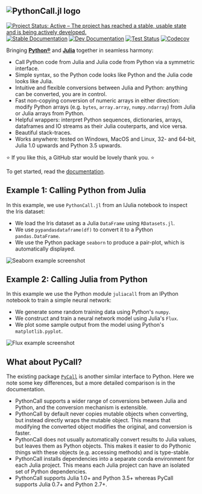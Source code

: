 ![PythonCall.jl logo](https://raw.githubusercontent.com/cjdoris/PythonCall.jl/master/logo-text.svg)
---
[![Project Status: Active – The project has reached a stable, usable state and is being actively developed.](https://www.repostatus.org/badges/latest/active.svg)](https://www.repostatus.org/#active)
[![Stable Documentation](https://img.shields.io/badge/docs-stable-blue.svg)](https://cjdoris.github.io/PythonCall.jl/stable)
[![Dev Documentation](https://img.shields.io/badge/docs-dev-blue.svg)](https://cjdoris.github.io/PythonCall.jl/dev)
[![Test Status](https://github.com/cjdoris/PythonCall.jl/workflows/Tests/badge.svg)](https://github.com/cjdoris/PythonCall.jl/actions?query=workflow%3ATests)
[![Codecov](https://codecov.io/gh/cjdoris/PythonCall.jl/branch/master/graph/badge.svg?token=A813UUIHGS)](https://codecov.io/gh/cjdoris/PythonCall.jl)

Bringing [**Python®**](https://www.python.org/) and [**Julia**](https://julialang.org/) together in seamless harmony:
- Call Python code from Julia and Julia code from Python via a symmetric interface.
- Simple syntax, so the Python code looks like Python and the Julia code looks like Julia.
- Intuitive and flexible conversions between Julia and Python: anything can be converted, you are in control.
- Fast non-copying conversion of numeric arrays in either direction: modify Python arrays (e.g. `bytes`, `array.array`, `numpy.ndarray`) from Julia or Julia arrays from Python.
- Helpful wrappers: interpret Python sequences, dictionaries, arrays, dataframes and IO streams as their Julia couterparts, and vice versa.
- Beautiful stack-traces.
- Works anywhere: tested on Windows, MacOS and Linux, 32- and 64-bit, Julia 1.0 upwards and Python 3.5 upwards.

⭐ If you like this, a GitHub star would be lovely thank you. ⭐

To get started, read the [documentation](https://cjdoris.github.io/PythonCall.jl/stable).

## Example 1: Calling Python from Julia

In this example, we use `PythonCall.jl` from an IJulia notebook to inspect the Iris dataset:
- We load the Iris dataset as a Julia `DataFrame` using `RDatasets.jl`.
- We use `pypandasdataframe(df)` to convert it to a Python `pandas.DataFrame`.
- We use the Python package `seaborn` to produce a pair-plot, which is automatically displayed.

![Seaborn example screenshot](https://raw.githubusercontent.com/cjdoris/PythonCall.jl/master/examples/seaborn.png)

## Example 2: Calling Julia from Python

In this example we use the Python module `juliacall` from an IPython notebook to train a simple neural network:
- We generate some random training data using Python's `numpy`.
- We construct and train a neural network model using Julia's `Flux`.
- We plot some sample output from the model using Python's `matplotlib.pyplot`.

![Flux example screenshot](https://raw.githubusercontent.com/cjdoris/PythonCall.jl/master/examples/flux.png)

## What about PyCall?

The existing package [`PyCall`](https://github.com/JuliaPy/PyCall.jl) is another similar interface to Python. Here we note some key differences, but a more detailed comparison is in the documentation.
- PythonCall supports a wider range of conversions between Julia and Python, and the conversion mechanism is extensible.
- PythonCall by default never copies mutable objects when converting, but instead directly wraps the mutable object. This means that modifying the converted object modifies the original, and conversion is faster.
- PythonCall does not usually automatically convert results to Julia values, but leaves them as Python objects. This makes it easier to do Pythonic things with these objects (e.g. accessing methods) and is type-stable.
- PythonCall installs dependencies into a separate conda environment for each Julia project. This means each Julia project can have an isolated set of Python dependencies.
- PythonCall supports Julia 1.0+ and Python 3.5+ whereas PyCall supports Julia 0.7+ and Python 2.7+.
